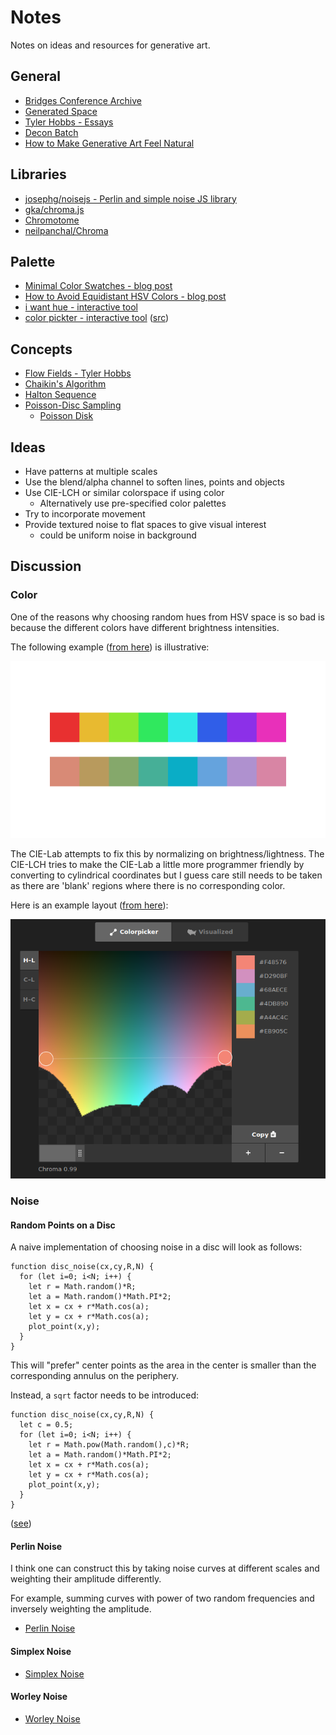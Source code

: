 Notes
===

Notes on ideas and resources for generative art.

General
---

* [Bridges Conference Archive](https://archive.bridgesmathart.org/)
* [Generated Space](https://generated.space/)
* [Tyler Hobbs - Essays](https://tylerxhobbs.com/essays)
* [Decon Batch](https://www.deconbatch.com/)
* [How to Make Generative Art Feel Natural](https://www.generativehut.com/post/how-to-make-generative-art-feel-natural)


Libraries
---

* [josephg/noisejs - Perlin and simple noise JS library](https://github.com/josephg/noisejs)
* [gka/chroma.js](https://github.com/gka/chroma.js)
* [Chromotome](https://kgolid.github.io/chromotome-site/)
* [neilpanchal/Chroma](https://github.com/neilpanchal/Chroma)

Palette
---

* [Minimal Color Swatches - blog post](https://hugodaniel.com/posts/minimal-color-swatches/)
* [How to Avoid Equidistant HSV Colors - blog post](https://www.vis4.net/blog/2011/12/avoid-equidistant-hsv-colors/)
* [i want hue - interactive tool](https://medialab.github.io/iwanthue/)
* [color pickter - interactive tool](http://tristen.ca/hcl-picker) ([src](https://github.com/tristen/hcl-picker/))

Concepts
---

* [Flow Fields - Tyler Hobbs](https://tylerxhobbs.com/essays/2020/flow-fields)
* [Chaikin's Algorithm](https://observablehq.com/@pamacha/chaikins-algorithm)
* [Halton Sequence](https://en.wikipedia.org/wiki/Halton_sequence)
* [Poisson-Disc Sampling](https://www.jasondavies.com/poisson-disc/)
  - [Poisson Disk](https://www.cs.ubc.ca/~rbridson/docs/bridson-siggraph07-poissondisk.pdf)


Ideas
---

* Have patterns at multiple scales
* Use the blend/alpha channel to soften lines, points and objects
* Use CIE-LCH or similar colorspace if using color
  - Alternatively use pre-specified color palettes
* Try to incorporate movement
* Provide textured noise to flat spaces to give visual interest
  - could be uniform noise in background


Discussion
---

### Color

One of the reasons why choosing random hues from HSV space is so bad is because
the different colors have different brightness intensities.

The following example ([from here](https://github.com/neilpanchal/Chroma)) is illustrative:

![swatch comparison](img.doc/swatches_color.png)

The CIE-Lab attempts to fix this by normalizing on brightness/lightness.
The CIE-LCH tries to make the CIE-Lab a little more programmer friendly by converting to cylindrical
coordinates but I guess care still needs to be taken as there are 'blank' regions where
there is no corresponding color.

Here is an example layout ([from here](https://tristen.ca/hcl-picker/#/hlc/6/0.99/21313E/EFEE6A)):

![color picker](img.doc/colorpicker.png)


### Noise

#### Random Points on a Disc

A naive implementation of choosing noise in a disc will look as follows:

```
function disc_noise(cx,cy,R,N) {
  for (let i=0; i<N; i++) {
    let r = Math.random()*R;
    let a = Math.random()*Math.PI*2;
    let x = cx + r*Math.cos(a);
    let y = cx + r*Math.cos(a);
    plot_point(x,y);
  }
}
```

This will "prefer" center points as the area in the center is smaller than the corresponding annulus on
the periphery.

Instead, a `sqrt` factor needs to be introduced:

```
function disc_noise(cx,cy,R,N) {
  let c = 0.5;
  for (let i=0; i<N; i++) {
    let r = Math.pow(Math.random(),c)*R;
    let a = Math.random()*Math.PI*2;
    let x = cx + r*Math.cos(a);
    let y = cx + r*Math.cos(a);
    plot_point(x,y);
  }
}
```

([see](https://mathworld.wolfram.com/DiskPointPicking.html))

#### Perlin Noise

I think one can construct this by taking noise curves at different
scales and weighting their amplitude differently.

For example, summing curves with power of two random frequencies and inversely
weighting the amplitude.

* [Perlin Noise](https://en.wikipedia.org/wiki/Perlin_noise)

#### Simplex Noise

* [Simplex Noise](https://en.wikipedia.org/wiki/Simplex_noise)

#### Worley Noise

* [Worley Noise](https://en.wikipedia.org/wiki/Worley_noise)



